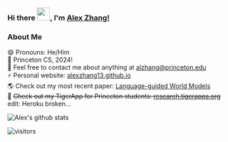 ### Hi there <img src="https://github.com/TheDudeThatCode/TheDudeThatCode/blob/master/Assets/Hi.gif" width="29px">, I'm [Alex Zhang!](https://www.linkedin.com/in/alexzhang13/) 
<!--
**alexzhang13/alexzhang13** is a ✨ _special_ ✨ repository because its `README.md` (this file) appears on your GitHub profile.

Here are some ideas to get you started:

- 🔭 I’m currently working on ...
- 🌱 I’m currently learning ...
- 👯 I’m looking to collaborate on ...
- 🤔 I’m looking for help with ...
- 💬 Ask me about ...
- 📫 How to reach me: ...
- 😄 Pronouns: ...
- ⚡ Fun fact: ...
-->

### About Me
😄 Pronouns: He/Him </br>
🔭 Princeton CS, 2024! </br>
👯 Feel free to contact me about anything at alzhang@princeton.edu </br>
⚡ Personal website: [alexzhang13.github.io](http://alexzhang13.github.io) </br>
🌎 Check out my most recent paper: [Language-guided World Models](https://language-guided-world-model.github.io) </br>
💬 ~~Check out my TigerApp for Princeton students: [research.tigerapps.org](https://research.tigerapps.org)~~ edit: Heroku broken... </br>

![Alex's github stats](https://github-readme-stats.vercel.app/api?username=alexzhang13&count_private=true&theme=tokyonight&show_icons=true&hide_border=true)&nbsp;&nbsp;
<br />

![visitors](https://visitor-badge.laobi.icu/badge?page_id=alexzhang13.alexzhang13)

